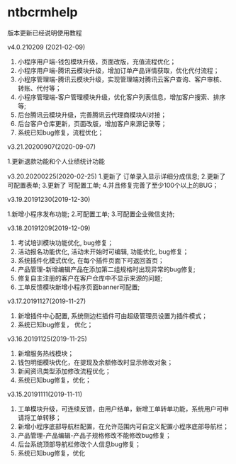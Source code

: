 # ntbcrmhelp
版本更新已经说明使用教程



v4.0.210209 (2021-02-09)


1. 小程序用户端-钱包模块升级，页面改版，充值流程优化；
2. 小程序用户端-腾讯云模块升级，增加订单产品详情获取，优化代付流程；
3. 小程序管理端-腾讯云模块升级，实现管理端对腾讯云客户查询、客户审核、转账、代付等；
4. 小程序管理端-客户管理模块升级，优化客户列表信息，增加客户搜索、排序等;
5. 后台腾讯云模块升级，完善腾讯云代理商模块AI对接；
6. 后台客户仓库更新，页面改版，增加客户来源记录等；
7. 系统已知bug修复，流程优化；

v3.21.20200907(2020-09-07)


1.更新退款功能和个人业绩统计功能

v3.20.20200225(2020-02-25)
1.更新了 订单录入显示详细分成信息;
2.更新了 可配置表单;
3.更新了 可配置工单;
4.并且修复完善了至少100个以上的BUG；

v3.19.20191230(2019-12-30)


1.新增小程序发布功能;
2.可配置工单;
3.可配置企业微信支持;

v3.18.20191209(2019-12-09)


1. 考试培训模块功能优化, bug修复；
2. 活动报名功能优化, 活动未开始时可编辑, 功能优化, bug修复；
3. 系统插件化模式优化, 在每个插件页面下可返回首页；
4. 产品管理-新增编辑产品在添加第二组规格时出现异常的bug修复;
5. 修复自主注册的客户在客户仓库中不显示来源的问题;
6. 工单反馈模块新增小程序页面banner可配置;

v3.17.20191127(2019-11-27)


1. 新增插件中心配置, 系统侧边栏插件可由超级管理员设置为插件模式；
2. 系统已知bug修复， 优化；

v3.16.20191125(2019-11-25)


1. 新增服务热线模块；
2. 钱包明细模块优化，在提现及余额修改时显示修改对象；
3. 新闻资讯类型添加修改流程优化；
4. 系统已知bug修复，优化；

v3.15.20191111(2019-11-11)


1. 工单模块升级，可连续反馈，由用户结单，新增工单转单功能，系统用户可申请将工单转移；
2. 新增小程序底部导航栏配置，在允许范围内可自定义配置小程序底部导航栏；
3. 产品管理-产品编辑-产品子规格修改不能修改bug修复；
4. 后台系统顶部导航栏修改个人信息bug修复；
5. 系统已知bug修复，优化
